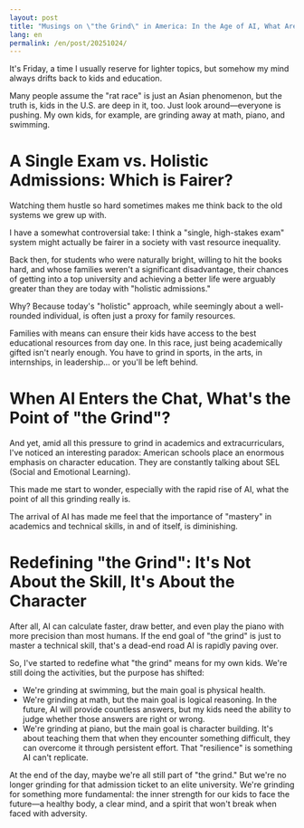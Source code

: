 ```yaml
---
layout: post
title: "Musings on \"the Grind\" in America: In the Age of AI, What Are We Even Competing For?"
lang: en
permalink: /en/post/20251024/
---
```

It's Friday, a time I usually reserve for lighter topics, but somehow my mind always drifts back to kids and education.

Many people assume the "rat race" is just an Asian phenomenon, but the truth is, kids in the U.S. are deep in it, too. Just look around—everyone is pushing. My own kids, for example, are grinding away at math, piano, and swimming.

# A Single Exam vs. Holistic Admissions: Which is Fairer?

Watching them hustle so hard sometimes makes me think back to the old systems we grew up with.

I have a somewhat controversial take: I think a "single, high-stakes exam" system might actually be fairer in a society with vast resource inequality.

Back then, for students who were naturally bright, willing to hit the books hard, and whose families weren't a significant disadvantage, their chances of getting into a top university and achieving a better life were arguably greater than they are today with "holistic admissions."

Why? Because today's "holistic" approach, while seemingly about a well-rounded individual, is often just a proxy for family resources.

Families with means can ensure their kids have access to the best educational resources from day one. In this race, just being academically gifted isn't nearly enough. You have to grind in sports, in the arts, in internships, in leadership... or you'll be left behind.

# When AI Enters the Chat, What's the Point of "the Grind"?

And yet, amid all this pressure to grind in academics and extracurriculars, I've noticed an interesting paradox: American schools place an enormous emphasis on character education. They are constantly talking about SEL (Social and Emotional Learning).

This made me start to wonder, especially with the rapid rise of AI, what the point of all this grinding really is.

The arrival of AI has made me feel that the importance of "mastery" in academics and technical skills, in and of itself, is diminishing.

# Redefining "the Grind": It's Not About the Skill, It's About the Character

After all, AI can calculate faster, draw better, and even play the piano with more precision than most humans. If the end goal of "the grind" is just to master a technical skill, that's a dead-end road AI is rapidly paving over.

So, I've started to redefine what "the grind" means for my own kids. We're still doing the activities, but the purpose has shifted:
* We're grinding at swimming, but the main goal is physical health.
* We're grinding at math, but the main goal is logical reasoning. In the future, AI will provide countless answers, but my kids need the ability to judge whether those answers are right or wrong.
* We're grinding at piano, but the main goal is character building. It's about teaching them that when they encounter something difficult, they can overcome it through persistent effort. That "resilience" is something AI can't replicate.

At the end of the day, maybe we're all still part of "the grind." But we're no longer grinding for that admission ticket to an elite university. We're grinding for something more fundamental: the inner strength for our kids to face the future—a healthy body, a clear mind, and a spirit that won't break when faced with adversity.